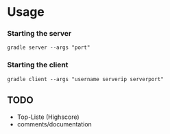 # Usage

### Starting the server

```
gradle server --args "port"
```

### Starting the client

```
gradle client --args "username serverip serverport"
```

## TODO

- Top-Liste (Highscore)
- comments/documentation